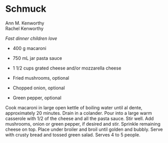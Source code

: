 # Schmuck

Ann M. Kenworthy<br/>
Rachel Kenworthy

*Fast dinner children love*

- 400 g macaroni
- 750 mL jar pasta sauce
- 1 1/2 cups grated cheese and/or mozzarella cheese

- Fried mushrooms, optional
- Chopped onion, optional
- Green pepper, optional

Cook macaroni in large open kettle of boiling water until al dente, approximately 20 minutes. Drain in a colander. Pour into a large warm casserole with 1/2 of the cheese and all the pasta sauce. Stir well. Add mushrooms, onion or green pepper, if desired and stir. Sprinkle remaining cheese on top. Place under broiler and broil until golden and bubbly. Serve with crusty bread and tossed green salad. Serves 4 to 5 people.